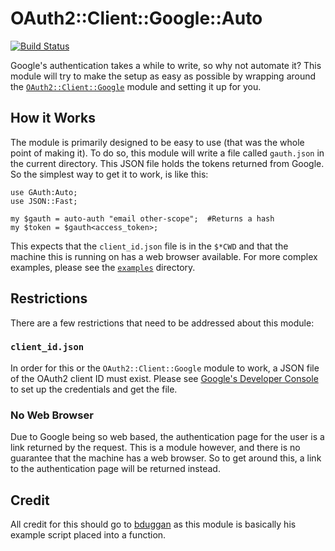 # OAuth2::Client::Google::Auto

[![Build Status](https://travis-ci.org/nicqrocks/perl6-oauth2-client-google-auto.svg?branch=master)](https://travis-ci.org/nicqrocks/perl6-oauth2-client-google-auto)

Google's authentication takes a while to write, so why not automate it? This module will try to make the setup as easy as possible by wrapping around the [`OAuth2::Client::Google`](https://github.com/bduggan/p6-oauth2-client-google) module and setting it up for you.

## How it Works

The module is primarily designed to be easy to use (that was the whole point of making it). To do so, this module will write a file called `gauth.json` in the current directory. This JSON file holds the tokens returned from Google. So the simplest way to get it to work, is like this:

    use GAuth:Auto;
    use JSON::Fast;

    my $gauth = auto-auth "email other-scope";  #Returns a hash
    my $token = $gauth<access_token>;

This expects that the `client_id.json` file is in the `$*CWD` and that the machine this is running on has a web browser available. For more complex examples, please see the [`examples`](example) directory.

## Restrictions

There are a few restrictions that need to be addressed about this module:

### `client_id.json`

In order for this or the `OAuth2::Client::Google` module to work, a JSON file of the OAuth2 client ID must exist. Please see [Google's Developer Console](http://console.developers.google.com/) to set up the credentials and get the file.

### No Web Browser

Due to Google being so web based, the authentication page for the user is a link returned by the request. This is a module however, and there is no guarantee that the machine has a web browser. So to get around this, a link to the authentication page will be returned instead.

## Credit

All credit for this should go to [bduggan](https://github.com/bduggan) as this module is basically his example script placed into a function.